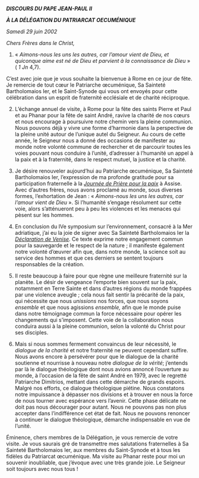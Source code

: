 ***DISCOURS DU PAPE JEAN-PAUL II***

***À LA DÉLÉGATION DU PATRIARCAT OECUMÉNIQUE***

*Samedi 29 juin 2002*

*Chers Frères dans le Christ,*

1. « *Aimons-nous les uns les autres, car l’amour vient de Dieu, et quiconque aime est né de Dieu et parvient à la connaissance de Dieu* » ( *1 Jn* 4,7).

C’est avec joie que je vous souhaite la bienvenue à Rome en ce jour de fête. Je remercie de tout cœur le Patriarche œcuménique, Sa Sainteté Bartholomaios Ier, et le Saint-Synode qui vous ont envoyés pour cette célébration dans un esprit de fraternité ecclésiale et de charité réciproque.

2. L’échange annuel de visite, à Rome pour la fête des saints Pierre et Paul et au Phanar pour la fête de saint André, ravive la charité de nos cœurs et nous encourage à poursuivre notre chemin vers la pleine communion. Nous pouvons déjà y vivre une forme d’harmonie dans la perspective de la pleine unité autour de l’unique autel du Seigneur. Au cours de cette année, le Seigneur nous a donné des occasions de manifester au monde notre volonté commune de rechercher et de parcourir toutes les voies pouvant nous conduire à l’unité, d’adresser à l’humanité un appel à la paix et à la fraternité, dans le respect mutuel, la justice et la charité.

3. Je désire renouveler aujourd’hui au Patriarche œcuménique, Sa Sainteté Bartholomaios Ier, l’expression de ma profonde gratitude pour sa participation fraternelle à la *[Journée de Prière pour la paix](http://localhost/special/assisi_20020124_fr.html)* à Assise. Avec d’autres frères, nous avons proclamé au monde, sous diverses formes, l’exhortation de Jean : « *Aimons-nous les uns les autres, car l’amour vient de Dieu* ». Si l’humanité s’engage résolument sur cette voie, alors s’atténueront peu à peu les violences et les menaces qui pèsent sur les hommes.

4. En conclusion du IVe symposium sur l’environnement, consacré à la Mer adriatique, j’ai eu la joie de signer avec Sa Sainteté Bartholomaios Ier la *[Déclaration de Venise](/content/john-paul-ii/fr/speeches/2002/june/documents/hf_jp-ii_spe_20020610_venice-declaration.html).* Ce texte exprime notre engagement commun pour la sauvegarde et le respect de la nature ; il manifeste également notre volonté d’œuvrer afin que, dans notre monde, la science soit au service des hommes et que ces derniers se sentent toujours responsables de la création.

5. Il reste beaucoup à faire pour que règne une meilleure fraternité sur la planète. Le désir de vengeance l’emporte bien souvent sur la paix, notamment en Terre Sainte et dans d’autres régions du monde frappées par une violence aveugle ; cela nous fait sentir la précarité de la paix, qui nécessite que nous *unissions* nos forces, que nous soyons *ensemble* et que nous agissions *ensemble,* afin que le monde puise dans notre témoignage commun la force nécessaire pour opérer les changements qui s’imposent. Cette voie de la collaboration nous conduira aussi à la pleine communion, selon la volonté du Christ pour ses disciples.

6. Mais si nous sommes fermement convaincus de leur nécessité, le *dialogue de la charité* et notre fraternité ne peuvent cependant suffire. Nous avons encore à persévérer pour que le dialogue de la charité soutienne et nourrisse à nouveau notre *dialogue de la vérité*; j’entends par là le dialogue théologique dont nous avions annoncé l’ouverture au monde, à l’occasion de la fête de saint André en 1979, avec le regretté Patriarche Dimitrios, mettant dans cette démarche de grands espoirs. Malgré nos efforts, ce dialogue théologique piétine. Nous constatons notre impuissance à dépasser nos divisions et à trouver en nous la force de nous tourner avec espérance vers l’avenir. Cette phase délicate ne doit pas nous décourager pour autant. Nous ne pouvons pas non plus accepter dans l’indifférence cet état de fait. Nous ne pouvons renoncer à continuer le dialogue théologique, démarche indispensable en vue de l’unité.

Éminence, chers membres de la Délégation, je vous remercie de votre visite. Je vous saurais gré de transmettre mes salutations fraternelles à Sa Sainteté Bartholomaios Ier, aux membres du Saint-Synode et à tous les fidèles du Patriarcat œcuménique. Ma visite au Phanar reste pour moi un souvenir inoubliable, que j’évoque avec une très grande joie. Le Seigneur soit toujours avec nous tous !